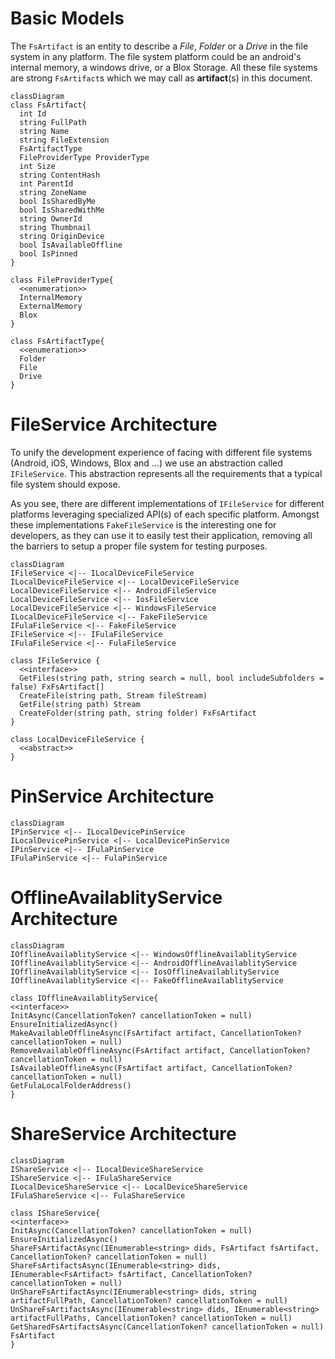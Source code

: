 # Basic Models
The `FsArtifact` is an entity to describe a *File*, *Folder* or a *Drive* in the file system in any platform. The file system platform could be an android's internal memory, a windows drive, or a Blox Storage. All these file systems are strong `FsArtifact`s which we may call as **artifact**(s) in this document.
```mermaid
classDiagram
class FsArtifact{
  int Id
  string FullPath
  string Name
  string FileExtension
  FsArtifactType
  FileProviderType ProviderType
  int Size
  string ContentHash
  int ParentId
  string ZoneName
  bool IsSharedByMe
  bool IsSharedWithMe
  string OwnerId
  string Thumbnail
  string OriginDevice
  bool IsAvailableOffline
  bool IsPinned
}

class FileProviderType{
  <<enumeration>>
  InternalMemory
  ExternalMemory
  Blox
}

class FsArtifactType{
  <<enumeration>>
  Folder
  File
  Drive
}
```

# FileService Architecture
To unify the development experience of facing with different file systems (Android, iOS, Windows, Blox and ...) we use an abstraction called `IFileService`. This abstraction represents all the requirements that a typical file system should expose.

As you see, there are different implementations of `IFileService` for different platforms leveraging specialized API(s) of each specific platform.
Amongst these implementations `FakeFileService` is the interesting one for developers, as they can use it to easily test their application, removing all the barriers to setup a proper file system for testing purposes.
```mermaid
classDiagram
IFileService <|-- ILocalDeviceFileService
ILocalDeviceFileService <|-- LocalDeviceFileService
LocalDeviceFileService <|-- AndroidFileService
LocalDeviceFileService <|-- IosFileService
LocalDeviceFileService <|-- WindowsFileService
ILocalDeviceFileService <|-- FakeFileService
IFulaFileService <|-- FakeFileService
IFileService <|-- IFulaFileService
IFulaFileService <|-- FulaFileService

class IFileService {
  <<interface>>
  GetFiles(string path, string search = null, bool includeSubfolders = false) FxFsArtifact[]
  CreateFile(string path, Stream fileStream)
  GetFile(string path) Stream
  CreateFolder(string path, string folder) FxFsArtifact
}

class LocalDeviceFileService {
  <<abstract>>
}

```
# PinService Architecture
```mermaid
classDiagram
IPinService <|-- ILocalDevicePinService
ILocalDevicePinService <|-- LocalDevicePinService
IPinService <|-- IFulaPinService
IFulaPinService <|-- FulaPinService
```
# OfflineAvailablityService Architecture
```mermaid
classDiagram
IOfflineAvailablityService <|-- WindowsOfflineAvailablityService
IOfflineAvailablityService <|-- AndroidOfflineAvailablityService
IOfflineAvailablityService <|-- IosOfflineAvailablityService
IOfflineAvailablityService <|-- FakeOfflineAvailablityService

class IOfflineAvailablityService{
<<interface>>
InitAsync(CancellationToken? cancellationToken = null)
EnsureInitializedAsync()
MakeAvailableOfflineAsync(FsArtifact artifact, CancellationToken? cancellationToken = null)
RemoveAvailableOfflineAsync(FsArtifact artifact, CancellationToken? cancellationToken = null)
IsAvailableOfflineAsync(FsArtifact artifact, CancellationToken? cancellationToken = null)
GetFulaLocalFolderAddress()
}
```

# ShareService Architecture
```mermaid
classDiagram
IShareService <|-- ILocalDeviceShareService
IShareService <|-- IFulaShareService
ILocalDeviceShareService <|-- LocalDeviceShareService
IFulaShareService <|-- FulaShareService

class IShareService{
<<interface>>
InitAsync(CancellationToken? cancellationToken = null)
EnsureInitializedAsync()
ShareFsArtifactAsync(IEnumerable<string> dids, FsArtifact fsArtifact, CancellationToken? cancellationToken = null)
ShareFsArtifactsAsync(IEnumerable<string> dids, IEnumerable<FsArtifact> fsArtifact, CancellationToken? cancellationToken = null)
UnShareFsArtifactAsync(IEnumerable<string> dids, string artifactFullPath, CancellationToken? cancellationToken = null)
UnShareFsArtifactsAsync(IEnumerable<string> dids, IEnumerable<string> artifactFullPaths, CancellationToken? cancellationToken = null)
GetSharedFsArtifactsAsync(CancellationToken? cancellationToken = null) FsArtifact
}
```
